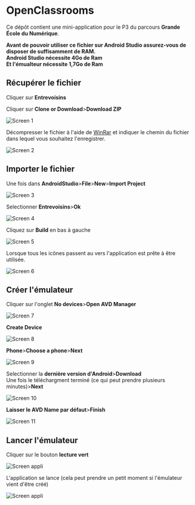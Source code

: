 # OpenClassrooms

Ce dépôt contient une mini-application pour le P3 du parcours **Grande École du Numérique**.

<b>Avant de pouvoir utiliser ce fichier sur Android Studio assurez-vous de disposer de suffisamment de RAM.</br>
Android Studio nécessite 4Go de Ram</br>
Et l'émualteur nécessite 1,7Go de Ram</b>

<h2>Récupérer le fichier</h2>

Cliquer sur <b>Entrevoisins</b>

Cliquer sur <b>Clone or Download</b>><b>Download ZIP</b>

<img src = "https://github.com/GregBiglione/Projet_3/blob/master/Capture_readme_P3_1.PNG" title = "Screen 1" alt = "Screen 1">

Décompresser le fichier à l'aide de <a href="https://www.clubic.com/telecharger-fiche9632-winrar.html">WinRar</a> et indiquer le chemin du fichier dans lequel vous souhaitez l'enregistrer.

<img src = "https://github.com/GregBiglione/Projet_3/blob/master/Capture_readme_P3_2.PNG" title = "Screen 2" alt = "Screen 2">

<h2>Importer le fichier</h2>

Une fois dans <b>AndroidStudio</b>><b>File</b>><b>New</b>><b>Import Project</b>

<img src = "https://github.com/GregBiglione/Projet_3/blob/master/Capture_readme_P3_3.jpg" title = "Screen 3" alt = "Screen 3">

Selectionner <b>Entrevoisins</b>><b>Ok</b>

<img src = "https://github.com/GregBiglione/Projet_3/blob/master/Capture_readme_P3_4.PNG" title = "Screen 4" alt = "Screen 4">

Cliquez sur <b>Build</b> en bas à gauche

<img src = "https://github.com/GregBiglione/Projet_3/blob/master/Capture_readme_P3_5.PNG" title = "Screen 5" alt = "Screen 5">

Lorsque tous les icônes passent au vers l'application est prête à être utilisée.

<img src = "https://github.com/GregBiglione/Projet_3/blob/master/Capture_readme_P3_6.PNG" title = "Screen 6" alt = "Screen 6">

<h2>Créer l'émulateur</h2>

Cliquer sur l'onglet <b>No devices</b>><b>Open AVD Manager</b>

<img src = "https://github.com/GregBiglione/Projet_3/blob/master/Capture_readme_P3_7.PNG" title = "Screen 7" alt = "Screen 7">

<b>Create Device</b>

<img src = "https://github.com/GregBiglione/Projet_3/blob/master/Capture_readme_P3_8.jpg" title = "Screen 8" alt = "Screen 8">

<b>Phone</b>><b>Choose a phone</b>><b>Next</b>

<img src = "https://github.com/GregBiglione/Projet_3/blob/master/Capture_readme_P3_9.jpg" title = "Screen 9" alt = "Screen 9">

Selectionner la <b>dernière version d'Android</b>><b>Download</b></br>
Une fois le téléchargment terminé (ce qui peut prendre plusieurs minutes)><b>Next</b>

<img src = "https://github.com/GregBiglione/Projet_3/blob/master/Capture_readme_P3_10.jpg" title = "Screen 10" alt = "Screen 10">

<b>Laisser le AVD Name par défaut</b>><b>Finish</b>

<img src = "https://github.com/GregBiglione/Projet_3/blob/master/Capture_readme_P3_11.jpg" title = "Screen 11" alt = "Screen 11">

<h2>Lancer l'émulateur</h2>

Cliquer sur le bouton <b>lecture vert</b>

<img src = "https://github.com/GregBiglione/Projet_3/blob/master/Capture_readme_P3_12.jpg" title = "Screen appli" alt = "Screen appli">

L'application se lance (cela peut prendre un petit moment si l'émulateur vient d'être créé)

<img src = "https://github.com/GregBiglione/Projet_3/blob/master/Presentation_fonctionnement_appli1.PNG" title = "Screen appli" alt = "Screen appli">
